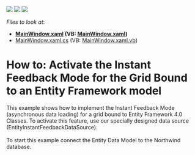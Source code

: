 <!-- default badges list -->
![](https://img.shields.io/endpoint?url=https://codecentral.devexpress.com/api/v1/VersionRange/128647836/11.2.5%2B)
[![](https://img.shields.io/badge/Open_in_DevExpress_Support_Center-FF7200?style=flat-square&logo=DevExpress&logoColor=white)](https://supportcenter.devexpress.com/ticket/details/E3160)
[![](https://img.shields.io/badge/📖_How_to_use_DevExpress_Examples-e9f6fc?style=flat-square)](https://docs.devexpress.com/GeneralInformation/403183)
<!-- default badges end -->
<!-- default file list -->
*Files to look at*:

* **[MainWindow.xaml](./CS/dxSample-InstanceFeedbackMode/MainWindow.xaml) (VB: [MainWindow.xaml](./VB/dxSample-InstanceFeedbackMode/MainWindow.xaml))**
* [MainWindow.xaml.cs](./CS/dxSample-InstanceFeedbackMode/MainWindow.xaml.cs) (VB: [MainWindow.xaml.vb](./VB/dxSample-InstanceFeedbackMode/MainWindow.xaml.vb))
<!-- default file list end -->
# How to: Activate the Instant Feedback Mode for the Grid Bound to an Entity Framework model


<p>This example shows how to implement the Instant Feedback Mode (asynchronous data loading) for a grid bound to Entity Framework 4.0 Classes. To activate this feature, use our specially designed data source (EntityInstantFeedbackDataSource).<br /><br />To start this example connect the Entity Data Model to the Northwind database.</p>

<br/>


